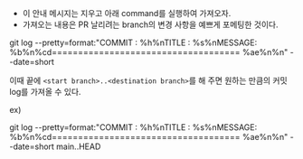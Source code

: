 <!--
제목은 default인 branch name으로 유지하자.
(나의)branch name 컨벤션에 따르면 issue-type/issue-number니까 알고자 하면 다 파악이 된다.
-->

- 이 안내 메시지는 지우고 아래 command를 실행하여 가져오자.
- 가져오는 내용은 PR 날리려는 branch의 변경 사항을 예쁘게 포메팅한 것이다.

git log --pretty=format:"COMMIT : %h%nTITLE : %s%nMESSAGE: %b%n%cd==================================== %ae%n%n" --date=short

이때 끝에 `<start branch>..<destination branch>`를 해 주면 원하는 만큼의 커밋 log를 가져올 수 있다.

ex)

git log --pretty=format:"COMMIT : %h%nTITLE : %s%nMESSAGE: %b%n%cd==================================== %ae%n%n" --date=short main..HEAD
